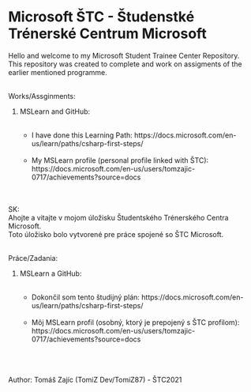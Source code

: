 # Microsoft ŠTC - Študenstké Trénerské Centrum Microsoft

Hello and welcome to my Microsoft Student Trainee Center Repository. <br>
This repository was created to complete and work on assigments of the earlier mentioned programme.<br><br>

Works/Assginments:<br>
<ol>
  <li>MSLearn and GitHub:</li><br>
  <ul>
   <li>I have done this Learning Path: https://docs.microsoft.com/en-us/learn/paths/csharp-first-steps/</li><br>
   <li>My MSLearn profile (personal profile linked with ŠTC): https://docs.microsoft.com/en-us/users/tomzajic-0717/achievements?source=docs</li><br><br>
  </ul>  
</ol>

SK:<br>
Ahojte a vitajte v mojom úložisku Študentského Trénerského Centra Microsoft.<br>
Toto úložisko bolo vytvorené pre práce spojené so ŠTC Microsoft.<br><br>

Práce/Zadania:<br>
<ol>
  <li>MSLearn a GitHub:</li><br>
  <ul>
    <li>Dokončil som tento študijný plán: https://docs.microsoft.com/en-us/learn/paths/csharp-first-steps/</li><br>
    <li>Môj MSLearn profil (osobný, ktorý je prepojený s ŠTC profilom): https://docs.microsoft.com/en-us/users/tomzajic-0717/achievements?source=docs</li><br><br>
  </ul>
</ol>

<br> Author: Tomáš Zajíc (TomiZ Dev/TomiZ87) - ŠTC2021
